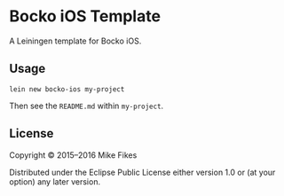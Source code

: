 # Bocko iOS Template

A Leiningen template for Bocko iOS.

## Usage

`lein new bocko-ios my-project`

Then see the `README.md` within `my-project`.

## License

Copyright © 2015–2016 Mike Fikes

Distributed under the Eclipse Public License either version 1.0 or (at
your option) any later version.
